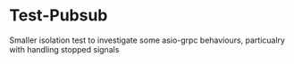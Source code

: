 # Test-Pubsub
Smaller isolation test to investigate some asio-grpc behaviours, particualry with handling stopped signals
